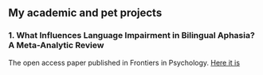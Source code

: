 ## My academic and pet projects

### 1. What Influences Language Impairment in Bilingual Aphasia? A Meta-Analytic Review
The open access paper published in Frontiers in Psychology. [Here it is](https://www.frontiersin.org/articles/10.3389/fpsyg.2019.00445/full)
